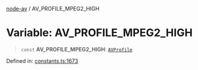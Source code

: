 [node-av](../globals.md) / AV\_PROFILE\_MPEG2\_HIGH

# Variable: AV\_PROFILE\_MPEG2\_HIGH

> `const` **AV\_PROFILE\_MPEG2\_HIGH**: [`AVProfile`](../type-aliases/AVProfile.md)

Defined in: [constants.ts:1673](https://github.com/seydx/av/blob/f8631fc881b394300b1479f511d55cf1c370a87f/src/constants/constants.ts#L1673)
